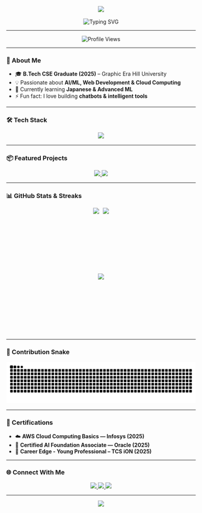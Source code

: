 <!-- Animated & Graphical Profile README for: github.com/Prabhakarrayal -->

<!-- Header Banner -->
<p align="center">
  <img src="https://capsule-render.vercel.app/api?type=waving&color=0:8e2de2,100:ff6a00&height=200&section=header&text=Hi%20I'm%20Prabhakar%20Rayal%20👋&fontSize=40&fontColor=ffffff&animation=fadeIn&fontAlignY=35" />
</p>

<!-- Typing Animation -->
<p align="center">
  <img src="https://readme-typing-svg.herokuapp.com?font=Fira+Code&pause=1000&color=f2c35c&center=true&vCenter=true&width=500&lines=Software+Engineer+%7C+AI-ML+Enthusiast;Web+Developer+%7C+Problem+Solver;Getting+0.1%+Better+EveryDay;Always+Learning+New+Techs" alt="Typing SVG" />
</p>

---

<div align="center">

<img src="https://komarev.com/ghpvc/?username=Prabhakarrayal22&style=for-the-badge&color=f2c35c" alt="Profile Views" />

</div>


---

### 🚀 About Me
- 🎓 **B.Tech CSE Graduate (2025)** – Graphic Era Hill University  
- 💡 Passionate about **AI/ML, Web Development & Cloud Computing**  
- 🌱 Currently learning **Japanese & Advanced ML**  
- ⚡ Fun fact: I love building **chatbots & intelligent tools**

---

### 🛠️ Tech Stack
<p align="center">
  <img src="https://skillicons.dev/icons?i=python,java,cpp,c,js,php,html,css,mysql,flask,react,aws,git,github,vscode,figma" />
</p>

---

### 📦 Featured Projects
<p align="center">
  <a href="https://github.com/Prabhakarrayal/medical-image-denoising-ml">
    <img src="https://github-readme-stats.vercel.app/api/pin/?username=Prabhakarrayal&repo=medical-image-denoising-ml&theme=nightowl" />
  </a>
  <a href="https://github.com/Prabhakarrayal/ats-resume-optimizer">
    <img src="https://github-readme-stats.vercel.app/api/pin/?username=Prabhakarrayal&repo=ats-resume-optimizer&theme=nightowl" />
  </a>
</p>

---

### 📊 GitHub Stats & Streaks
<p align="center" style="display:flex; justify-content:center; align-items:center; gap:10px; flex-wrap:wrap;">
  <!-- Overall Stats -->
  <img src="https://github-readme-stats.vercel.app/api?username=Prabhakarrayal&show_icons=true&theme=nightowl&hide_border=true" height="160"/>

  <!-- Streak Stats -->
  <img src="https://streak-stats.vercel.app/?user=Prabhakarrayal&theme=nightowl&hide_border=true&short_numbers=true" height="160"/>
</p>

  <!-- Top Languages (with border to match height visually) -->
 <p align="center" style="display:flex; justify-content:center; align-items:center; gap:10px; flex-wrap:wrap;">
    <img src="https://github-readme-stats.vercel.app/api/top-langs/?username=Prabhakarrayal&layout=compact&theme=nightowl&langs_count=8&hide=C,C%2B%2B,CMake,Makefile" height="160"/>
  </span>

---

### 🐍 Contribution Snake
<p align="center">
  <img src="https://raw.githubusercontent.com/Prabhakarrayal/Prabhakarrayal/output/github-contribution-grid-snake.svg" alt="snake animation"/>
</p>

---

### 🏅 Certifications
- ☁️ **AWS Cloud Computing Basics — Infosys (2025)**  
- 🤖 **Certified AI Foundation Associate — Oracle (2025)**
- 👔 **Career Edge - Young Professional – TCS iON (2025)** 

---

### 🌐 Connect With Me
<p align="center">
  <a href="mailto:prabhakarrayalarcy@gmail.com">
    <img src="https://img.shields.io/badge/Email-D14836?style=for-the-badge&logo=gmail&logoColor=white" />
  </a>
  <a href="https://www.linkedin.com/in/prabhakar-rayal-663968259/">
    <img src="https://img.shields.io/badge/LinkedIn-0077B5?style=for-the-badge&logo=linkedin&logoColor=white" />
  </a>
  <a href="https://prabhakar-rayal-gtz3vl4.gamma.site/">
    <img src="https://img.shields.io/badge/Portfolio-ff6a00?style=for-the-badge&logo=firefox&logoColor=white" />
  </a>
</p>

---

<!-- Footer Banner -->
<p align="center">
  <img src="https://capsule-render.vercel.app/api?type=waving&color=0:8e2de2,100:ff6a00&height=200&section=footer&text=Thank+You+For+Visiting&fontSize=40&fontColor=ffffff&animation=fadeIn&fontAlignY=35"/>
</p>
